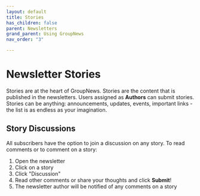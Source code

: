 ```yaml
---
layout: default
title: Stories
has_children: false
parent: Newsletters
grand_parent: Using GroupNews
nav_order: "3"

---
```

# Newsletter Stories

Stories are at the heart of GroupNews. Stories are the content that is published in the newsletters. Users assigned as **Authors** can submit stories. Stories can be anything: announcements, updates, events, important links - the list is as endless as your imagination.

## Story Discussions

All subscribers have the option to join a discussion on any story. To read comments or to comment on a story:

1. Open the newsletter
2. Click on a story
3. Click "Discussion"
4. Read other comments or share your thoughts and click **Submit**!
5. The newsletter author will be notified of any comments on a story
